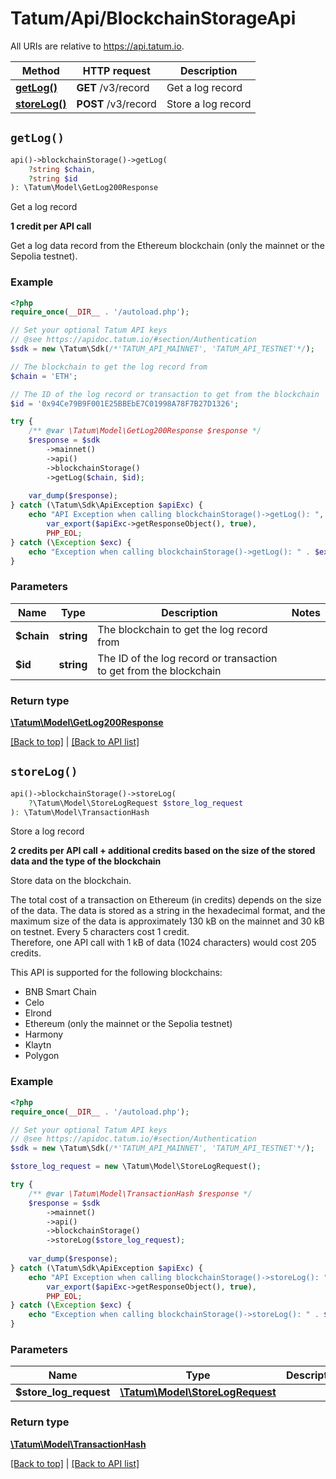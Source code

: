 # Tatum/Api/BlockchainStorageApi

All URIs are relative to https://api.tatum.io.

Method | HTTP request | Description
------------- | ------------- | -------------
[**getLog()**](#getLog) | **GET** /v3/record | Get a log record
[**storeLog()**](#storeLog) | **POST** /v3/record | Store a log record


## `getLog()`

```php
api()->blockchainStorage()->getLog(
    ?string $chain, 
    ?string $id
): \Tatum\Model\GetLog200Response
```

Get a log record

<p><b>1 credit per API call</b></p> <p>Get a log data record from the Ethereum blockchain (only the mainnet or the Sepolia testnet).</p>

### Example

```php
<?php
require_once(__DIR__ . '/autoload.php');

// Set your optional Tatum API keys
// @see https://apidoc.tatum.io/#section/Authentication
$sdk = new \Tatum\Sdk(/*'TATUM_API_MAINNET', 'TATUM_API_TESTNET'*/);

// The blockchain to get the log record from
$chain = 'ETH';

// The ID of the log record or transaction to get from the blockchain
$id = '0x94Ce79B9F001E25BBEbE7C01998A78F7B27D1326';

try {
    /** @var \Tatum\Model\GetLog200Response $response */
    $response = $sdk
        ->mainnet()
        ->api()
        ->blockchainStorage()
        ->getLog($chain, $id);
    
    var_dump($response);
} catch (\Tatum\Sdk\ApiException $apiExc) {
    echo "API Exception when calling blockchainStorage()->getLog(): ",
        var_export($apiExc->getResponseObject(), true),
        PHP_EOL;
} catch (\Exception $exc) {
    echo "Exception when calling blockchainStorage()->getLog(): " . $exc->getMessage() . PHP_EOL;
}
```

### Parameters

Name | Type | Description  | Notes
------------- | ------------- | ------------- | -------------
 **$chain** | **string**| The blockchain to get the log record from |
 **$id** | **string**| The ID of the log record or transaction to get from the blockchain |

### Return type

[**\Tatum\Model\GetLog200Response**](../Model/GetLog200Response.md)

[[Back to top]](#) | [[Back to API list]](../../README.md#api-endpoints)

## `storeLog()`

```php
api()->blockchainStorage()->storeLog(
    ?\Tatum\Model\StoreLogRequest $store_log_request
): \Tatum\Model\TransactionHash
```

Store a log record

<p><b>2 credits per API call + additional credits based on the size of the stored data and the type of the blockchain</b></p> <p>Store data on the blockchain.</p> <p>The total cost of a transaction on Ethereum (in credits) depends on the size of the data. The data is stored as a string in the hexadecimal format, and the maximum size of the data is approximately 130 kB on the mainnet and 30 kB on testnet. Every 5 characters cost 1 credit.<br/> Therefore, one API call with 1 kB of data (1024 characters) would cost 205 credits.</p> <p>This API is supported for the following blockchains:</p> <ul> <li>BNB Smart Chain</li> <li>Celo</li> <li>Elrond</li> <li>Ethereum (only the mainnet or the Sepolia testnet)</li> <li>Harmony</li> <li>Klaytn</li> <li>Polygon</li> </ul>

### Example

```php
<?php
require_once(__DIR__ . '/autoload.php');

// Set your optional Tatum API keys
// @see https://apidoc.tatum.io/#section/Authentication
$sdk = new \Tatum\Sdk(/*'TATUM_API_MAINNET', 'TATUM_API_TESTNET'*/);

$store_log_request = new \Tatum\Model\StoreLogRequest();

try {
    /** @var \Tatum\Model\TransactionHash $response */
    $response = $sdk
        ->mainnet()
        ->api()
        ->blockchainStorage()
        ->storeLog($store_log_request);
    
    var_dump($response);
} catch (\Tatum\Sdk\ApiException $apiExc) {
    echo "API Exception when calling blockchainStorage()->storeLog(): ",
        var_export($apiExc->getResponseObject(), true),
        PHP_EOL;
} catch (\Exception $exc) {
    echo "Exception when calling blockchainStorage()->storeLog(): " . $exc->getMessage() . PHP_EOL;
}
```

### Parameters

Name | Type | Description  | Notes
------------- | ------------- | ------------- | -------------
 **$store_log_request** | [**\Tatum\Model\StoreLogRequest**](../Model/StoreLogRequest.md)|  |

### Return type

[**\Tatum\Model\TransactionHash**](../Model/TransactionHash.md)

[[Back to top]](#) | [[Back to API list]](../../README.md#api-endpoints)
